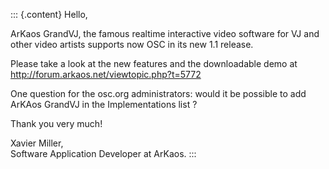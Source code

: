 ::: {.content}
Hello,

ArKaos GrandVJ, the famous realtime interactive video software for VJ
and other video artists supports now OSC in its new 1.1 release.

Please take a look at the new features and the downloadable demo at
http://forum.arkaos.net/viewtopic.php?t=5772

One question for the osc.org administrators: would it be possible to add
ArKAos GrandVJ in the Implementations list ?

Thank you very much!

Xavier Miller,\
Software Application Developer at ArKaos.
:::
